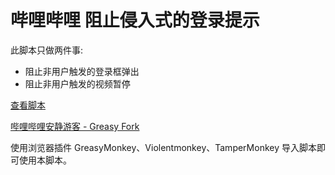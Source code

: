 # 哔哩哔哩 阻止侵入式的登录提示
此脚本只做两件事:  
+ 阻止非用户触发的登录框弹出  
+ 阻止非用户触发的视频暂停  

[查看脚本](https://github.com/mayushans/bilibili-block-login-prompt/blob/main/user.js)

[哔哩哔哩安静游客 - Greasy Fork](https://greasyfork.org/zh-CN/scripts/482855)

使用浏览器插件 GreasyMonkey、Violentmonkey、TamperMonkey 导入脚本即可使用本脚本。

